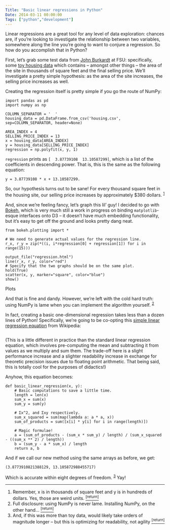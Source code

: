 ```yaml
---
Title: "Basic linear regressions in Python"
Date: 2014-03-11 00:00:00
Tags: ["python","development"]
---
```


<p>Linear regressions are a great tool for any level of data exploration: chances are, if you’re looking to investigate the relationship between two variables, somewhere along the line you’re going to want to conjure a regression.  So how do you accomplish that in Python?</p>


<p>First, let’s grab some test data from <a href="http://people.sc.fsu.edu/~jburkardt/">John Burkardt</a> at FSU: specifically, some <a href="http://people.sc.fsu.edu/~jburkardt/datasets/regression/x27.txt">toy housing data</a> which contains – amongst other things – the area of the site in thousands of square feet and the final selling price.  We’ll investigate a pretty simple hypothesis: as the area of the site increases, the selling price increases as well.</p>


<p>Creating the regression itself is pretty simple if you go the route of NumPy:</p>


<pre><code>import pandas as pd
import numpy as np

COLUMN_SEPARATOR = '  '
housing_data = pd.DataFrame.from_csv('housing.csv', sep=COLUMN_SEPARATOR, header=None)

AREA_INDEX = 4
SELLING_PRICE_INDEX = 13
x = housing_data[AREA_INDEX]
y = housing_data[SELLING_PRICE_INDEX]
regression = np.polyfit(x, y, 1)
</code></pre>


<p><code>regression</code> prints as <code>[  3.87739108  13.10587299]</code>, which is a list of the coefficients in descending power.  That is, this is the same as the following equation:</p>


<pre><code>y = 3.87739108 * x + 13.10587299.
</code></pre>


<p>So, our hypothesis turns out to be sane!  For every thousand square feet in the housing site, our selling price increases by approximately $380 dollars. <sup class="footnote-ref" id="fnref:1"><a href="#fn:1" rel="footnote">1</a></sup></p>


<p>And, since we’re feeling fancy, let’s graph this lil’ guy!  I decided to go with <a href="bokeh.pydata.org">Bokeh</a>, which is very much still a work in progress on binding <code>matplotlib</code>-esque interfaces onto D3 – it doesn’t have much embedding functionality, but it’s easy to get off the ground and looks pretty dang neat.</p>


<pre><code>from bokeh.plotting import *

# We need to generate actual values for the regression line.
r_x, r_y = zip(*((i, i*regression[0] + regression[1]) for i in range(15)))

output_file("regression.html")
line(r_x, r_y, color="red")
# Specify that the two graphs should be on the same plot.
hold(True)
scatter(x, y, marker="square", color="blue")
show()
</code></pre>


<p><link href="/static/bokeh.css" rel="stylesheet" type="text/css"/>
<script src="/static/bokeh.js" type="text/javascript"></script>
<script type="text/javascript">
$(function() {
var all_models = [{&ldquo;attributes&rdquo;: {&ldquo;data_source&rdquo;: {&ldquo;type&rdquo;: &ldquo;ColumnDataSource&rdquo;, &ldquo;id&rdquo;: &ldquo;550be8bf-b9ec-4999-8154-cc5370c6d3af&rdquo;}, &ldquo;doc&rdquo;: null, &ldquo;id&rdquo;: &ldquo;edfc1870-027f-497f-9f6a-215d97b6bc22&rdquo;, &ldquo;xdata_range&rdquo;: null, &ldquo;ydata_range&rdquo;: null, &ldquo;glyphspec&rdquo;: {&ldquo;line_color&rdquo;: {&ldquo;value&rdquo;: &ldquo;blue&rdquo;}, &ldquo;line_alpha&rdquo;: {&ldquo;units&rdquo;: &ldquo;data&rdquo;, &ldquo;value&rdquo;: 1.0}, &ldquo;angle&rdquo;: {&ldquo;units&rdquo;: &ldquo;data&rdquo;, &ldquo;field&rdquo;: &ldquo;angle&rdquo;}, &ldquo;fill_color&rdquo;: {&ldquo;value&rdquo;: &ldquo;blue&rdquo;}, &ldquo;line_width&rdquo;: {&ldquo;units&rdquo;: &ldquo;data&rdquo;, &ldquo;field&rdquo;: &ldquo;line_width&rdquo;}, &ldquo;fill_alpha&rdquo;: {&ldquo;units&rdquo;: &ldquo;data&rdquo;, &ldquo;value&rdquo;: 1.0}, &ldquo;text_alpha&rdquo;: 1.0, &ldquo;text_color&rdquo;: &ldquo;black&rdquo;, &ldquo;marker&rdquo;: &ldquo;square&rdquo;, &ldquo;y&rdquo;: {&ldquo;units&rdquo;: &ldquo;data&rdquo;, &ldquo;field&rdquo;: &ldquo;y&rdquo;}, &ldquo;x&rdquo;: {&ldquo;units&rdquo;: &ldquo;data&rdquo;, &ldquo;field&rdquo;: &ldquo;x&rdquo;}, &ldquo;type&rdquo;: &ldquo;square&rdquo;, &ldquo;size&rdquo;: {&ldquo;units&rdquo;: &ldquo;screen&rdquo;, &ldquo;field&rdquo;: null, &ldquo;default&rdquo;: 4}}, &ldquo;nonselection_glyphspec&rdquo;: {&ldquo;line_color&rdquo;: {&ldquo;value&rdquo;: &ldquo;#1f77b4&rdquo;}, &ldquo;angle_units&rdquo;: &ldquo;deg&rdquo;, &ldquo;fill_color&rdquo;: {&ldquo;value&rdquo;: &ldquo;#1f77b4&rdquo;}, &ldquo;visible&rdquo;: null, &ldquo;end_angle_units&rdquo;: &ldquo;deg&rdquo;, &ldquo;line_dash_offset&rdquo;: 0, &ldquo;line_join&rdquo;: &ldquo;miter&rdquo;, &ldquo;size&rdquo;: {&ldquo;units&rdquo;: &ldquo;screen&rdquo;, &ldquo;default&rdquo;: 4, &ldquo;field&rdquo;: null}, &ldquo;line_alpha&rdquo;: {&ldquo;units&rdquo;: &ldquo;data&rdquo;, &ldquo;value&rdquo;: 0.1}, &ldquo;angle&rdquo;: {&ldquo;units&rdquo;: &ldquo;data&rdquo;, &ldquo;field&rdquo;: &ldquo;angle&rdquo;}, &ldquo;radius_units&rdquo;: &ldquo;screen&rdquo;, &ldquo;valign&rdquo;: null, &ldquo;length_units&rdquo;: &ldquo;screen&rdquo;, &ldquo;start_angle_units&rdquo;: &ldquo;deg&rdquo;, &ldquo;line_cap&rdquo;: &ldquo;butt&rdquo;, &ldquo;line_dash&rdquo;: [], &ldquo;line_width&rdquo;: {&ldquo;units&rdquo;: &ldquo;data&rdquo;, &ldquo;field&rdquo;: &ldquo;line_width&rdquo;}, &ldquo;type&rdquo;: &ldquo;square&rdquo;, &ldquo;fill_alpha&rdquo;: {&ldquo;units&rdquo;: &ldquo;data&rdquo;, &ldquo;value&rdquo;: 0.1}, &ldquo;halign&rdquo;: null, &ldquo;y&rdquo;: {&ldquo;units&rdquo;: &ldquo;data&rdquo;, &ldquo;field&rdquo;: &ldquo;y&rdquo;}, &ldquo;x&rdquo;: {&ldquo;units&rdquo;: &ldquo;data&rdquo;, &ldquo;field&rdquo;: &ldquo;x&rdquo;}, &ldquo;margin&rdquo;: null}}, &ldquo;type&rdquo;: &ldquo;Glyph&rdquo;, &ldquo;id&rdquo;: &ldquo;edfc1870-027f-497f-9f6a-215d97b6bc22&rdquo;}, {&ldquo;attributes&rdquo;: {&ldquo;column_names&rdquo;: [&ldquo;x&rdquo;, &ldquo;y&rdquo;], &ldquo;doc&rdquo;: null, &ldquo;selected&rdquo;: [], &ldquo;discrete_ranges&rdquo;: {}, &ldquo;cont_ranges&rdquo;: {}, &ldquo;data&rdquo;: {&ldquo;y&rdquo;: [13.105872988455742, 16.983264070594554, 20.860655152733369, 24.738046234872179, 28.615437317010993, 32.492828399149808, 36.370219481288622, 40.247610563427429, 44.125001645566243, 48.002392727705057, 51.879783809843872, 55.757174891982686, 59.6345659741215, 63.511957056260314, 67.389348138399114], &ldquo;x&rdquo;: [0, 1, 2, 3, 4, 5, 6, 7, 8, 9, 10, 11, 12, 13, 14]}, &ldquo;id&rdquo;: &ldquo;66f913f2-e072-42ae-a9b9-a5f7e233abd9&rdquo;}, &ldquo;type&rdquo;: &ldquo;ColumnDataSource&rdquo;, &ldquo;id&rdquo;: &ldquo;66f913f2-e072-42ae-a9b9-a5f7e233abd9&rdquo;}, {&ldquo;attributes&rdquo;: {&ldquo;x_range&rdquo;: {&ldquo;type&rdquo;: &ldquo;DataRange1d&rdquo;, &ldquo;id&rdquo;: &ldquo;e9862eb9-5881-4d1c-946e-d20c512608a4&rdquo;}, &ldquo;axes&rdquo;: [], &ldquo;title&rdquo;: &ldquo;Plot&rdquo;, &ldquo;y_range&rdquo;: {&ldquo;type&rdquo;: &ldquo;DataRange1d&rdquo;, &ldquo;id&rdquo;: &ldquo;871a0fe0-4515-49e8-93da-eac562bcf2a3&rdquo;}, &ldquo;outer_width&rdquo;: 600, &ldquo;renderers&rdquo;: [{&ldquo;type&rdquo;: &ldquo;LinearAxis&rdquo;, &ldquo;id&rdquo;: &ldquo;cb245aaf-890d-4a2f-8f47-2bdeafc565d0&rdquo;}, {&ldquo;type&rdquo;: &ldquo;LinearAxis&rdquo;, &ldquo;id&rdquo;: &ldquo;94b21860-b7e6-4c21-b76e-36aae9df7769&rdquo;}, {&ldquo;type&rdquo;: &ldquo;Grid&rdquo;, &ldquo;id&rdquo;: &ldquo;bdd8b257-83fb-4b71-aee8-27579c9f3b54&rdquo;}, {&ldquo;type&rdquo;: &ldquo;Grid&rdquo;, &ldquo;id&rdquo;: &ldquo;29b15c6b-d5fc-4fc0-8533-fad8d5f96831&rdquo;}, {&ldquo;type&rdquo;: &ldquo;BoxSelection&rdquo;, &ldquo;id&rdquo;: &ldquo;e795c6b9-4ce0-4684-bff3-9ad99b4887b0&rdquo;}, {&ldquo;type&rdquo;: &ldquo;BoxSelection&rdquo;, &ldquo;id&rdquo;: &ldquo;562db128-0818-4abe-8725-348e4c8f81e8&rdquo;}, {&ldquo;type&rdquo;: &ldquo;Glyph&rdquo;, &ldquo;id&rdquo;: &ldquo;44591e70-15e1-4d3a-a597-90c0d454d5d2&rdquo;}, {&ldquo;type&rdquo;: &ldquo;Glyph&rdquo;, &ldquo;id&rdquo;: &ldquo;edfc1870-027f-497f-9f6a-215d97b6bc22&rdquo;}], &ldquo;outer_height&rdquo;: 600, &ldquo;doc&rdquo;: null, &ldquo;canvas_height&rdquo;: 600, &ldquo;id&rdquo;: &ldquo;c934a86a-f746-48a4-a859-ce278ffa3d43&rdquo;, &ldquo;tools&rdquo;: [{&ldquo;type&rdquo;: &ldquo;PanTool&rdquo;, &ldquo;id&rdquo;: &ldquo;a09fc750-afa4-4c1c-8d25-2fde467d6a2a&rdquo;}, {&ldquo;type&rdquo;: &ldquo;WheelZoomTool&rdquo;, &ldquo;id&rdquo;: &ldquo;b796f625-8d66-4695-aa87-ad66ac6576b6&rdquo;}, {&ldquo;type&rdquo;: &ldquo;BoxZoomTool&rdquo;, &ldquo;id&rdquo;: &ldquo;579a5e2a-ee01-45f3-b5a5-07b8f430b818&rdquo;}, {&ldquo;type&rdquo;: &ldquo;PreviewSaveTool&rdquo;, &ldquo;id&rdquo;: &ldquo;cd3a6805-87bd-456d-9258-a68d9f408ad9&rdquo;}, {&ldquo;type&rdquo;: &ldquo;ResizeTool&rdquo;, &ldquo;id&rdquo;: &ldquo;7112fa2f-ab63-440e-9129-053bddd7e3d3&rdquo;}, {&ldquo;type&rdquo;: &ldquo;BoxSelectTool&rdquo;, &ldquo;id&rdquo;: &ldquo;e0f2724a-5700-46db-8fed-e1814cc03568&rdquo;}, {&ldquo;type&rdquo;: &ldquo;ResetTool&rdquo;, &ldquo;id&rdquo;: &ldquo;da85aeb2-a765-49bf-85ed-a3036d5df8c5&rdquo;}], &ldquo;canvas_width&rdquo;: 600}, &ldquo;type&rdquo;: &ldquo;Plot&rdquo;, &ldquo;id&rdquo;: &ldquo;c934a86a-f746-48a4-a859-ce278ffa3d43&rdquo;}, {&ldquo;attributes&rdquo;: {&ldquo;sources&rdquo;: [{&ldquo;ref&rdquo;: {&ldquo;type&rdquo;: &ldquo;ColumnDataSource&rdquo;, &ldquo;id&rdquo;: &ldquo;66f913f2-e072-42ae-a9b9-a5f7e233abd9&rdquo;}, &ldquo;columns&rdquo;: [&ldquo;x&rdquo;]}, {&ldquo;ref&rdquo;: {&ldquo;type&rdquo;: &ldquo;ColumnDataSource&rdquo;, &ldquo;id&rdquo;: &ldquo;550be8bf-b9ec-4999-8154-cc5370c6d3af&rdquo;}, &ldquo;columns&rdquo;: [&ldquo;x&rdquo;]}], &ldquo;id&rdquo;: &ldquo;e9862eb9-5881-4d1c-946e-d20c512608a4&rdquo;, &ldquo;doc&rdquo;: null}, &ldquo;type&rdquo;: &ldquo;DataRange1d&rdquo;, &ldquo;id&rdquo;: &ldquo;e9862eb9-5881-4d1c-946e-d20c512608a4&rdquo;}, {&ldquo;attributes&rdquo;: {&ldquo;sources&rdquo;: [{&ldquo;ref&rdquo;: {&ldquo;type&rdquo;: &ldquo;ColumnDataSource&rdquo;, &ldquo;id&rdquo;: &ldquo;66f913f2-e072-42ae-a9b9-a5f7e233abd9&rdquo;}, &ldquo;columns&rdquo;: [&ldquo;y&rdquo;]}, {&ldquo;ref&rdquo;: {&ldquo;type&rdquo;: &ldquo;ColumnDataSource&rdquo;, &ldquo;id&rdquo;: &ldquo;550be8bf-b9ec-4999-8154-cc5370c6d3af&rdquo;}, &ldquo;columns&rdquo;: [&ldquo;y&rdquo;]}], &ldquo;id&rdquo;: &ldquo;871a0fe0-4515-49e8-93da-eac562bcf2a3&rdquo;, &ldquo;doc&rdquo;: null}, &ldquo;type&rdquo;: &ldquo;DataRange1d&rdquo;, &ldquo;id&rdquo;: &ldquo;871a0fe0-4515-49e8-93da-eac562bcf2a3&rdquo;}, {&ldquo;attributes&rdquo;: {&ldquo;plot&rdquo;: {&ldquo;type&rdquo;: &ldquo;Plot&rdquo;, &ldquo;id&rdquo;: &ldquo;c934a86a-f746-48a4-a859-ce278ffa3d43&rdquo;}, &ldquo;location&rdquo;: &ldquo;min&rdquo;, &ldquo;bounds&rdquo;: &ldquo;auto&rdquo;, &ldquo;doc&rdquo;: null, &ldquo;id&rdquo;: &ldquo;cb245aaf-890d-4a2f-8f47-2bdeafc565d0&rdquo;, &ldquo;dimension&rdquo;: 0}, &ldquo;type&rdquo;: &ldquo;LinearAxis&rdquo;, &ldquo;id&rdquo;: &ldquo;cb245aaf-890d-4a2f-8f47-2bdeafc565d0&rdquo;}, {&ldquo;attributes&rdquo;: {&ldquo;plot&rdquo;: {&ldquo;type&rdquo;: &ldquo;Plot&rdquo;, &ldquo;id&rdquo;: &ldquo;c934a86a-f746-48a4-a859-ce278ffa3d43&rdquo;}, &ldquo;location&rdquo;: &ldquo;min&rdquo;, &ldquo;bounds&rdquo;: &ldquo;auto&rdquo;, &ldquo;doc&rdquo;: null, &ldquo;id&rdquo;: &ldquo;94b21860-b7e6-4c21-b76e-36aae9df7769&rdquo;, &ldquo;dimension&rdquo;: 1}, &ldquo;type&rdquo;: &ldquo;LinearAxis&rdquo;, &ldquo;id&rdquo;: &ldquo;94b21860-b7e6-4c21-b76e-36aae9df7769&rdquo;}, {&ldquo;attributes&rdquo;: {&ldquo;plot&rdquo;: {&ldquo;type&rdquo;: &ldquo;Plot&rdquo;, &ldquo;id&rdquo;: &ldquo;c934a86a-f746-48a4-a859-ce278ffa3d43&rdquo;}, &ldquo;doc&rdquo;: null, &ldquo;is_datetime&rdquo;: false, &ldquo;dimension&rdquo;: 0, &ldquo;id&rdquo;: &ldquo;bdd8b257-83fb-4b71-aee8-27579c9f3b54&rdquo;}, &ldquo;type&rdquo;: &ldquo;Grid&rdquo;, &ldquo;id&rdquo;: &ldquo;bdd8b257-83fb-4b71-aee8-27579c9f3b54&rdquo;}, {&ldquo;attributes&rdquo;: {&ldquo;plot&rdquo;: {&ldquo;type&rdquo;: &ldquo;Plot&rdquo;, &ldquo;id&rdquo;: &ldquo;c934a86a-f746-48a4-a859-ce278ffa3d43&rdquo;}, &ldquo;doc&rdquo;: null, &ldquo;is_datetime&rdquo;: false, &ldquo;dimension&rdquo;: 1, &ldquo;id&rdquo;: &ldquo;29b15c6b-d5fc-4fc0-8533-fad8d5f96831&rdquo;}, &ldquo;type&rdquo;: &ldquo;Grid&rdquo;, &ldquo;id&rdquo;: &ldquo;29b15c6b-d5fc-4fc0-8533-fad8d5f96831&rdquo;}, {&ldquo;attributes&rdquo;: {&ldquo;plot&rdquo;: {&ldquo;type&rdquo;: &ldquo;Plot&rdquo;, &ldquo;id&rdquo;: &ldquo;c934a86a-f746-48a4-a859-ce278ffa3d43&rdquo;}, &ldquo;doc&rdquo;: null, &ldquo;dimensions&rdquo;: [&ldquo;width&rdquo;, &ldquo;height&rdquo;], &ldquo;id&rdquo;: &ldquo;a09fc750-afa4-4c1c-8d25-2fde467d6a2a&rdquo;}, &ldquo;type&rdquo;: &ldquo;PanTool&rdquo;, &ldquo;id&rdquo;: &ldquo;a09fc750-afa4-4c1c-8d25-2fde467d6a2a&rdquo;}, {&ldquo;attributes&rdquo;: {&ldquo;data_source&rdquo;: {&ldquo;type&rdquo;: &ldquo;ColumnDataSource&rdquo;, &ldquo;id&rdquo;: &ldquo;66f913f2-e072-42ae-a9b9-a5f7e233abd9&rdquo;}, &ldquo;doc&rdquo;: null, &ldquo;id&rdquo;: &ldquo;44591e70-15e1-4d3a-a597-90c0d454d5d2&rdquo;, &ldquo;xdata_range&rdquo;: null, &ldquo;ydata_range&rdquo;: null, &ldquo;glyphspec&rdquo;: {&ldquo;line_color&rdquo;: {&ldquo;value&rdquo;: &ldquo;red&rdquo;}, &ldquo;line_alpha&rdquo;: {&ldquo;units&rdquo;: &ldquo;data&rdquo;, &ldquo;value&rdquo;: 1.0}, &ldquo;fill_color&rdquo;: &ldquo;red&rdquo;, &ldquo;line_width&rdquo;: {&ldquo;units&rdquo;: &ldquo;data&rdquo;, &ldquo;field&rdquo;: &ldquo;line_width&rdquo;}, &ldquo;fill_alpha&rdquo;: 1.0, &ldquo;text_alpha&rdquo;: 1.0, &ldquo;text_color&rdquo;: &ldquo;black&rdquo;, &ldquo;y&rdquo;: {&ldquo;units&rdquo;: &ldquo;data&rdquo;, &ldquo;field&rdquo;: &ldquo;y&rdquo;}, &ldquo;x&rdquo;: {&ldquo;units&rdquo;: &ldquo;data&rdquo;, &ldquo;field&rdquo;: &ldquo;x&rdquo;}, &ldquo;type&rdquo;: &ldquo;line&rdquo;}, &ldquo;nonselection_glyphspec&rdquo;: {&ldquo;line_color&rdquo;: {&ldquo;value&rdquo;: &ldquo;#1f77b4&rdquo;}, &ldquo;line_width&rdquo;: {&ldquo;units&rdquo;: &ldquo;data&rdquo;, &ldquo;field&rdquo;: &ldquo;line_width&rdquo;}, &ldquo;angle_units&rdquo;: &ldquo;deg&rdquo;, &ldquo;type&rdquo;: &ldquo;line&rdquo;, &ldquo;y&rdquo;: {&ldquo;units&rdquo;: &ldquo;data&rdquo;, &ldquo;field&rdquo;: &ldquo;y&rdquo;}, &ldquo;line_alpha&rdquo;: {&ldquo;units&rdquo;: &ldquo;data&rdquo;, &ldquo;value&rdquo;: 0.1}, &ldquo;start_angle_units&rdquo;: &ldquo;deg&rdquo;, &ldquo;valign&rdquo;: null, &ldquo;radius_units&rdquo;: &ldquo;screen&rdquo;, &ldquo;visible&rdquo;: null, &ldquo;length_units&rdquo;: &ldquo;screen&rdquo;, &ldquo;end_angle_units&rdquo;: &ldquo;deg&rdquo;, &ldquo;line_dash_offset&rdquo;: 0, &ldquo;line_cap&rdquo;: &ldquo;butt&rdquo;, &ldquo;line_dash&rdquo;: [], &ldquo;x&rdquo;: {&ldquo;units&rdquo;: &ldquo;data&rdquo;, &ldquo;field&rdquo;: &ldquo;x&rdquo;}, &ldquo;margin&rdquo;: null, &ldquo;line_join&rdquo;: &ldquo;miter&rdquo;, &ldquo;halign&rdquo;: null}}, &ldquo;type&rdquo;: &ldquo;Glyph&rdquo;, &ldquo;id&rdquo;: &ldquo;44591e70-15e1-4d3a-a597-90c0d454d5d2&rdquo;}, {&ldquo;attributes&rdquo;: {&ldquo;plot&rdquo;: {&ldquo;type&rdquo;: &ldquo;Plot&rdquo;, &ldquo;id&rdquo;: &ldquo;c934a86a-f746-48a4-a859-ce278ffa3d43&rdquo;}, &ldquo;id&rdquo;: &ldquo;579a5e2a-ee01-45f3-b5a5-07b8f430b818&rdquo;, &ldquo;doc&rdquo;: null}, &ldquo;type&rdquo;: &ldquo;BoxZoomTool&rdquo;, &ldquo;id&rdquo;: &ldquo;579a5e2a-ee01-45f3-b5a5-07b8f430b818&rdquo;}, {&ldquo;attributes&rdquo;: {&ldquo;doc&rdquo;: null, &ldquo;tool&rdquo;: {&ldquo;type&rdquo;: &ldquo;BoxZoomTool&rdquo;, &ldquo;id&rdquo;: &ldquo;579a5e2a-ee01-45f3-b5a5-07b8f430b818&rdquo;}, &ldquo;id&rdquo;: &ldquo;e795c6b9-4ce0-4684-bff3-9ad99b4887b0&rdquo;}, &ldquo;type&rdquo;: &ldquo;BoxSelection&rdquo;, &ldquo;id&rdquo;: &ldquo;e795c6b9-4ce0-4684-bff3-9ad99b4887b0&rdquo;}, {&ldquo;attributes&rdquo;: {&ldquo;plot&rdquo;: {&ldquo;type&rdquo;: &ldquo;Plot&rdquo;, &ldquo;id&rdquo;: &ldquo;c934a86a-f746-48a4-a859-ce278ffa3d43&rdquo;}, &ldquo;dataranges&rdquo;: [], &ldquo;id&rdquo;: &ldquo;cd3a6805-87bd-456d-9258-a68d9f408ad9&rdquo;, &ldquo;doc&rdquo;: null}, &ldquo;type&rdquo;: &ldquo;PreviewSaveTool&rdquo;, &ldquo;id&rdquo;: &ldquo;cd3a6805-87bd-456d-9258-a68d9f408ad9&rdquo;}, {&ldquo;attributes&rdquo;: {&ldquo;plot&rdquo;: {&ldquo;type&rdquo;: &ldquo;Plot&rdquo;, &ldquo;id&rdquo;: &ldquo;c934a86a-f746-48a4-a859-ce278ffa3d43&rdquo;}, &ldquo;id&rdquo;: &ldquo;7112fa2f-ab63-440e-9129-053bddd7e3d3&rdquo;, &ldquo;doc&rdquo;: null}, &ldquo;type&rdquo;: &ldquo;ResizeTool&rdquo;, &ldquo;id&rdquo;: &ldquo;7112fa2f-ab63-440e-9129-053bddd7e3d3&rdquo;}, {&ldquo;attributes&rdquo;: {&ldquo;doc&rdquo;: null, &ldquo;renderers&rdquo;: [{&ldquo;type&rdquo;: &ldquo;Glyph&rdquo;, &ldquo;id&rdquo;: &ldquo;44591e70-15e1-4d3a-a597-90c0d454d5d2&rdquo;}, {&ldquo;type&rdquo;: &ldquo;Glyph&rdquo;, &ldquo;id&rdquo;: &ldquo;edfc1870-027f-497f-9f6a-215d97b6bc22&rdquo;}], &ldquo;id&rdquo;: &ldquo;e0f2724a-5700-46db-8fed-e1814cc03568&rdquo;}, &ldquo;type&rdquo;: &ldquo;BoxSelectTool&rdquo;, &ldquo;id&rdquo;: &ldquo;e0f2724a-5700-46db-8fed-e1814cc03568&rdquo;}, {&ldquo;attributes&rdquo;: {&ldquo;doc&rdquo;: null, &ldquo;tool&rdquo;: {&ldquo;type&rdquo;: &ldquo;BoxSelectTool&rdquo;, &ldquo;id&rdquo;: &ldquo;e0f2724a-5700-46db-8fed-e1814cc03568&rdquo;}, &ldquo;id&rdquo;: &ldquo;562db128-0818-4abe-8725-348e4c8f81e8&rdquo;}, &ldquo;type&rdquo;: &ldquo;BoxSelection&rdquo;, &ldquo;id&rdquo;: &ldquo;562db128-0818-4abe-8725-348e4c8f81e8&rdquo;}, {&ldquo;attributes&rdquo;: {&ldquo;plot&rdquo;: {&ldquo;type&rdquo;: &ldquo;Plot&rdquo;, &ldquo;id&rdquo;: &ldquo;c934a86a-f746-48a4-a859-ce278ffa3d43&rdquo;}, &ldquo;id&rdquo;: &ldquo;da85aeb2-a765-49bf-85ed-a3036d5df8c5&rdquo;, &ldquo;doc&rdquo;: null}, &ldquo;type&rdquo;: &ldquo;ResetTool&rdquo;, &ldquo;id&rdquo;: &ldquo;da85aeb2-a765-49bf-85ed-a3036d5df8c5&rdquo;}, {&ldquo;attributes&rdquo;: {&ldquo;plot&rdquo;: {&ldquo;type&rdquo;: &ldquo;Plot&rdquo;, &ldquo;id&rdquo;: &ldquo;c934a86a-f746-48a4-a859-ce278ffa3d43&rdquo;}, &ldquo;doc&rdquo;: null, &ldquo;dimensions&rdquo;: [&ldquo;width&rdquo;, &ldquo;height&rdquo;], &ldquo;id&rdquo;: &ldquo;b796f625-8d66-4695-aa87-ad66ac6576b6&rdquo;}, &ldquo;type&rdquo;: &ldquo;WheelZoomTool&rdquo;, &ldquo;id&rdquo;: &ldquo;b796f625-8d66-4695-aa87-ad66ac6576b6&rdquo;}, {&ldquo;attributes&rdquo;: {&ldquo;doc&rdquo;: null, &ldquo;children&rdquo;: [{&ldquo;type&rdquo;: &ldquo;Plot&rdquo;, &ldquo;id&rdquo;: &ldquo;c934a86a-f746-48a4-a859-ce278ffa3d43&rdquo;}], &ldquo;id&rdquo;: &ldquo;52d4784d-e61d-4cb8-8484-9f1d866a9520&rdquo;}, &ldquo;type&rdquo;: &ldquo;PlotContext&rdquo;, &ldquo;id&rdquo;: &ldquo;52d4784d-e61d-4cb8-8484-9f1d866a9520&rdquo;}, {&ldquo;attributes&rdquo;: {&ldquo;column_names&rdquo;: [&ldquo;x&rdquo;, &ldquo;y&rdquo;], &ldquo;doc&rdquo;: null, &ldquo;selected&rdquo;: [], &ldquo;discrete_ranges&rdquo;: {}, &ldquo;cont_ranges&rdquo;: {}, &ldquo;data&rdquo;: {&ldquo;y&rdquo;: [25.9, 29.5, 27.9, 25.9, 29.9, 29.9, 30.9, 28.9, 84.9, 82.9, 35.9, 31.5, 31.0, 30.9, 30.0, 28.9, 36.9, 41.9, 40.5, 43.9, 37.5, 37.9, 44.5, 37.9, 38.9, 36.9, 45.8, 41.0], &ldquo;x&rdquo;: [3.472, 3.531, 2.275, 4.05, 4.455, 4.455, 5.85, 9.52, 9.8, 12.8, 6.435, 4.9883, 5.52, 6.666, 5.0, 9.52, 5.15, 6.902, 7.102, 7.8, 5.52, 4.0, 9.89, 6.7265, 9.15, 8.0, 7.3262, 5.0]}, &ldquo;id&rdquo;: &ldquo;550be8bf-b9ec-4999-8154-cc5370c6d3af&rdquo;}, &ldquo;type&rdquo;: &ldquo;ColumnDataSource&rdquo;, &ldquo;id&rdquo;: &ldquo;550be8bf-b9ec-4999-8154-cc5370c6d3af&rdquo;}];
var modelid = &ldquo;52d4784d-e61d-4cb8-8484-9f1d866a9520&rdquo;;
var modeltype = &ldquo;PlotContext&rdquo;;
var elementid = &ldquo;dd236cf6-808e-4d6c-9a6d-c3737029b713&rdquo;;
console.log(modelid, modeltype, elementid);
Bokeh.load_models(all_models);
var model = Bokeh.Collections(modeltype).get(modelid);
var view = new model.default_view({model: model, el: &lsquo;#dd236cf6-808e-4d6c-9a6d-c3737029b713&rsquo;});
});
</script>
</p>
<div class="plotdiv" id="dd236cf6-808e-4d6c-9a6d-c3737029b713">Plots</div>


<p>And that is fine and dandy.  However, we’re left with the cold hard truth: using NumPy is lame when you can implement the algorithm yourself.  <sup class="footnote-ref" id="fnref:2"><a href="#fn:2" rel="footnote">2</a></sup></p>


<p>In fact, creating a basic one-dimensional regression takes less than a dozen lines of Python!  Specifically, we’re going to be co-opting this <a href="http://en.wikipedia.org/wiki/Simple_linear_regression">simple linear regression equation</a> from Wikipedia:</p>


<p><img alt="" src="http://upload.wikimedia.org/math/d/a/a/daadbe12908cba8971ddc97c2904e582.png"/></p>


<p>(This is a little different in practice than the standard linear regression equation, which involves pre-computing the mean and subtracting it from values as we multiply and sum them.  The trade-off here is a slight performance increase and a slighter readability increase in exchange for theoretic precision issues due to floating point arithmetic.  That being said, this is totally cool for the purposes of didactics!)</p>


<p>Anyhow, this equation becomes:</p>


<pre><code>def basic_linear_regression(x, y):
    # Basic computations to save a little time.
    length = len(x)
    sum_x = sum(x)
    sum_y = sum(y)

    # Σx^2, and Σxy respectively.
    sum_x_squared = sum(map(lambda a: a * a, x))
    sum_of_products = sum([x[i] * y[i] for i in range(length)])

    # Magic formulae!
    a = (sum_of_products - (sum_x * sum_y) / length) / (sum_x_squared - ((sum_x ** 2) / length))
    b = (sum_y - a * sum_x) / length
    return a, b
</code></pre>


<p>And if we call our new method using the same arrays as before, we get:</p>


<pre><code>(3.8773910821388129, 13.105872988455717)
</code></pre>


<p>Which is accurate within eight degrees of freedom.  <sup class="footnote-ref" id="fnref:3"><a href="#fn:3" rel="footnote">3</a></sup>  Yay!</p>


<div class="footnotes">
<hr/>
<ol>
<li id="fn:1">Remember, x is in thousands of square feet and y is in hundreds of dollars.  Yes, those are weird units.
 <a class="footnote-return" href="#fnref:1"><sup>[return]</sup></a></li>
<li id="fn:2">Full disclosure: using NumPy is never lame.  Installing NumPy, on the other hand…
 <a class="footnote-return" href="#fnref:2"><sup>[return]</sup></a></li>
<li id="fn:3">And, if this was more than toy data, would likely take orders of magnitude longer – but this is optimizing for readability, not agility
 <a class="footnote-return" href="#fnref:3"><sup>[return]</sup></a></li>
</ol>
</div>
	